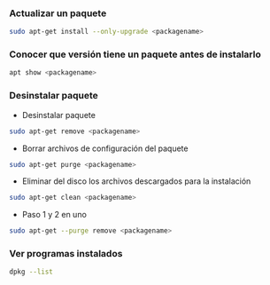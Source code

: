 ### Actualizar un paquete
```sh
sudo apt-get install --only-upgrade <packagename>
```

### Conocer que versión tiene un paquete antes de instalarlo
```sh
apt show <packagename>
```

### Desinstalar paquete

- Desinstalar paquete
```sh
sudo apt-get remove <packagename>
```

- Borrar archivos de configuración del paquete
```sh
sudo apt-get purge <packagename>
```

- Eliminar del disco los archivos descargados para la instalación
```sh
sudo apt-get clean <packagename>
```

- Paso 1 y 2 en uno
```sh
sudo apt-get --purge remove <packagename>
```
### Ver programas instalados
```sh
dpkg --list
```

